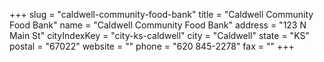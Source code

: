 +++
slug = "caldwell-community-food-bank"
title = "Caldwell Community Food Bank"
name = "Caldwell Community Food Bank"
address = "123 N Main St"
cityIndexKey = "city-ks-caldwell"
city = "Caldwell"
state = "KS"
postal = "67022"
website = ""
phone = "620 845-2278"
fax = ""
+++
